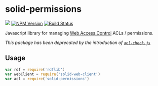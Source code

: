 # solid-permissions

[![](https://img.shields.io/badge/project-Solid-7C4DFF.svg?style=flat)](https://github.com/solid/solid)
[![NPM Version](https://img.shields.io/npm/v/solid-permissions.svg?style=flat)](https://npm.im/solid-permissions)
[![Build Status](https://travis-ci.org/solid/solid-permissions.svg?branch=master)](https://travis-ci.org/solid/solid-permissions)

Javascript library for managing [Web Access 
Control](https://github.com/solid/web-access-control-spec) ACLs / permissions.

*This package has been deprecated by the introduction of [`acl-check.js`](https://github.com/solid/acl-check)*


## Usage

```js
var rdf = require('rdflib')
var webClient = require('solid-web-client')
var acl = require('solid-permissions')
```
